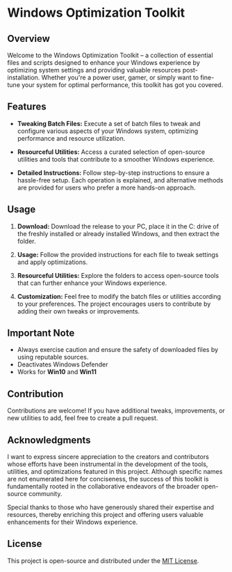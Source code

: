 # Windows Optimization Toolkit

## Overview

Welcome to the Windows Optimization Toolkit – a collection of essential files and scripts designed to enhance your Windows experience by optimizing system settings and providing valuable resources post-installation. Whether you're a power user, gamer, or simply want to fine-tune your system for optimal performance, this toolkit has got you covered.

## Features

- **Tweaking Batch Files:** Execute a set of batch files to tweak and configure various aspects of your Windows system, optimizing performance and resource utilization.

- **Resourceful Utilities:** Access a curated selection of open-source utilities and tools that contribute to a smoother Windows experience.

- **Detailed Instructions:** Follow step-by-step instructions to ensure a hassle-free setup. Each operation is explained, and alternative methods are provided for users who prefer a more hands-on approach.

## Usage

1. **Download:** Download the release to your PC, place it in the C: drive of the freshly installed or already installed Windows, and then extract the folder.

2. **Usage:** Follow the provided instructions for each file to tweak settings and apply optimizations.

3. **Resourceful Utilities:** Explore the folders to access open-source tools that can further enhance your Windows experience.

4. **Customization:** Feel free to modify the batch files or utilities according to your preferences. The project encourages users to contribute by adding their own tweaks or improvements.

## Important Note

- Always exercise caution and ensure the safety of downloaded files by using reputable sources.
- Deactivates Windows Defender
- Works for **Win10** and **Win11**

## Contribution

Contributions are welcome! If you have additional tweaks, improvements, or new utilities to add, feel free to create a pull request.

## Acknowledgments

I want to express sincere appreciation to the creators and contributors whose efforts have been instrumental in the development of the tools, utilities, and optimizations featured in this project. Although specific names are not enumerated here for conciseness, the success of this toolkit is fundamentally rooted in the collaborative endeavors of the broader open-source community.

Special thanks to those who have generously shared their expertise and resources, thereby enriching this project and offering users valuable enhancements for their Windows experience.

## License

This project is open-source and distributed under the [MIT License](https://github.com/HardwareGeiler/postinstall/blob/main/LICENSE).

